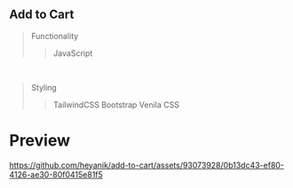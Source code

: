 ## Add to Cart
> Functionality
>>JavaScript

<br/>

> Styling
>> TailwindCSS
>> Bootstrap
>> Venila CSS

# Preview
https://github.com/heyanik/add-to-cart/assets/93073928/0b13dc43-ef80-4126-ae30-80f0415e81f5

